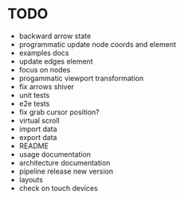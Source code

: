 # TODO

- backward arrow state
- programmatic update node coords and element
- examples docs
- update edges element
- focus on nodes
- progammatic viewport transformation
- fix arrows shiver
- unit tests
- e2e tests
- fix grab cursor position?
- virtual scroll
- import data
- export data
- README
- usage documentation
- architecture documentation
- pipeline release new version
- layouts
- check on touch devices
